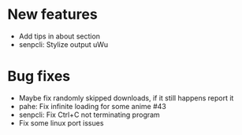 # New features

-   Add tips in about section
-   senpcli: Stylize output uWu

# Bug fixes

-   Maybe fix randomly skipped downloads, if it still happens report it
-   pahe: Fix infinite loading for some anime #43
-   senpcli: Fix Ctrl+C not terminating program
-   Fix some linux port issues
